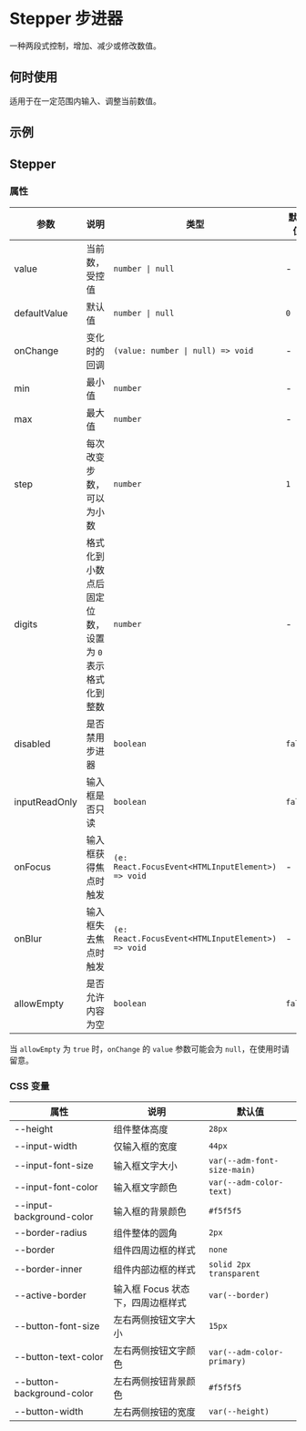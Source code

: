 # Stepper 步进器

一种两段式控制，增加、减少或修改数值。

## 何时使用

适用于在一定范围内输入、调整当前数值。

## 示例

<code src="./demos/demo1.tsx"></code>

<code src="./demos/demo2.tsx"></code>

## Stepper

### 属性

| 参数          | 说明                                                  | 类型                                              | 默认值  |
| ------------- | ----------------------------------------------------- | ------------------------------------------------- | ------- |
| value         | 当前数，受控值                                        | `number \| null`                                  | -       |
| defaultValue  | 默认值                                                | `number \| null`                                  | `0`     |
| onChange      | 变化时的回调                                          | `(value: number \| null) => void`                 | -       |
| min           | 最小值                                                | `number`                                          | -       |
| max           | 最大值                                                | `number`                                          | -       |
| step          | 每次改变步数，可以为小数                              | `number`                                          | `1`     |
| digits        | 格式化到小数点后固定位数，设置为 `0` 表示格式化到整数 | `number`                                          | -       |
| disabled      | 是否禁用步进器                                        | `boolean`                                         | `false` |
| inputReadOnly | 输入框是否只读                                        | `boolean`                                         | `false` |
| onFocus       | 输入框获得焦点时触发                                  | `(e: React.FocusEvent<HTMLInputElement>) => void` | -       |
| onBlur        | 输入框失去焦点时触发                                  | `(e: React.FocusEvent<HTMLInputElement>) => void` | -       |
| allowEmpty    | 是否允许内容为空                                      | `boolean`                                         | `false` |

当 `allowEmpty` 为 `true` 时，`onChange` 的 `value` 参数可能会为 `null`，在使用时请留意。

### CSS 变量

| 属性                      | 说明                              | 默认值                      |
| ------------------------- | --------------------------------- | --------------------------- |
| --height                  | 组件整体高度                      | `28px`                      |
| --input-width             | 仅输入框的宽度                    | `44px`                      |
| --input-font-size         | 输入框文字大小                    | `var(--adm-font-size-main)` |
| --input-font-color        | 输入框文字颜色                    | `var(--adm-color-text)`     |
| --input-background-color  | 输入框的背景颜色                  | `#f5f5f5`                   |
| --border-radius           | 组件整体的圆角                    | `2px`                       |
| --border                  | 组件四周边框的样式                | `none`                      |
| --border-inner            | 组件内部边框的样式                | `solid 2px transparent`     |
| --active-border           | 输入框 Focus 状态下，四周边框样式 | `var(--border)`             |
| --button-font-size        | 左右两侧按钮文字大小              | `15px`                      |
| --button-text-color       | 左右两侧按钮文字颜色              | `var(--adm-color-primary)`  |
| --button-background-color | 左右两侧按钮背景颜色              | `#f5f5f5`                   |
| --button-width            | 左右两侧按钮的宽度                | `var(--height)`             |
